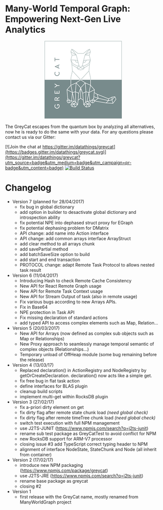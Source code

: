 # Many-World Temporal Graph: Empowering Next-Gen Live Analytics

<p align="center"><img src="logo.png" /></p>

The GreyCat escapes from the quantum box by analyzing all alternatives, now he is ready to do the same with your data.
For any questions please contact us via our Gitter:

[![Join the chat at https://gitter.im/datathings/greycat](https://badges.gitter.im/datathings/greycat.svg)](https://gitter.im/datathings/greycat?utm_source=badge&utm_medium=badge&utm_campaign=pr-badge&utm_content=badge)
[![Build Status](https://travis-ci.org/datathings/greycat.svg?branch=master)](https://travis-ci.org/datathings/greycat)

# Changelog

- Version 7 (planned for 28/04/2017)
    - fix bug in global dictionary
    - add option in builder to desactivate global dictionary and introspection ability
    - fix potential NPE into dephased struct proxy for EGraph
    - fix potential dephasing problem for DMatrix
    - API change: add name into Action interface
    - API change: add common arrays interface ArrayStruct
    - add clear method to all arrays chunk
    - add savePartial method
    - add batchSaveSize option to build
    - add start and end transaction
    - PROTOCOL change: adapt Remote Task Protocol to allows nested task result
- Version 6 (11/04/2017)
    - Introducing Hash to check Remote Cache Consistency
    - New API for React Remote Graph usage
    - New API for Remote Task Context usage
    - New API for Stream Output of task (also in remote usage)
    - Fix various bugs according to new Arrays APIs.
    - Fix in Base64
    - NPE protection in Task API
    - Fix missing declaration of standard actions
    - add typed API to access complex elements such as Map, Relation...
- Version 5 (20/03/2017) 
    - New API for Arrays (now defined as complex sub objects such as Map or Relationships)
    - New Proxy approach to seamlessly manage temporal semantic of complex objects (Relationships...)
    - Temporary unload of OffHeap module (some bug remaining before the release)
- Version 4 (13/03/17)
    - Replaced declaration() in ActionRegistry and NodeRegistry by getOrCreateDeclaration. declaration() now acts like a simple get.
    - fix free bug in flat task action
    - define interfaces for BLAS plugin
    - cleanup build scripts
    - implement multi-get within RocksDB plugin
- Version 3 (27/02/17)
    - fix a-priori dirty element on get
    - fix dirty flag after remote state chunk load *(need global check)*
    - fix dirty flag after remote timeTree chunk load *(need global check)*
    - switch test execution with full NPM management
    - use J2TS-JUNIT (https://www.npmjs.com/search?q=j2ts-junit)
    - rename sub test package as GreyCatTest to avoid conflict for NPM
    - new RocksDB support for ARM-V7 processor
    - closing issue #3 add TypeScript correct typing header to NPM
    - alignment of interface NodeState, StateChunk and Node (all inherit from container)
- Version 2 (17/02/17)
    - introduce new NPM packaging (https://www.npmjs.com/package/greycat)
    - use J2TS-JRE (https://www.npmjs.com/search?q=j2ts-junit)
    - rename base package as greycat
    - closing #2
- Version 1
    - first release with the GreyCat name, mostly renamed from ManyWorldGraph project
    
